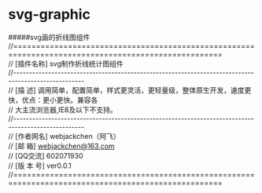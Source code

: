 # svg-graphic
#####svg画的折线图组件
//====================================================================================================</br>
// [插件名称] svg制作折线统计图组件</br>
//----------------------------------------------------------------------------------------------------</br>
// [描    述] 调用简单，配置简单，样式更灵活，更轻量级，整体原生开发，速度更快，优点：更小更快。兼容各</br>
//            大主流浏览器,IE8及以下不支持。</br>
//----------------------------------------------------------------------------------------------------</br>
// [作者网名] webjackchen（阿飞）</br>
// [邮    箱] webjackchen@163.com</br>
// [QQ交流] 602071930</br>
// [版 本 号] ver0.0.1</br>
//====================================================================================================</br>
